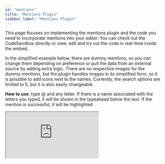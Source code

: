```yaml
---
id: "mentions"
title: "Mentions Plugin"
sidebar_label: "Mentions Plugin"
---
```


This page focuses on implementing the mentions plugin and the code you need to incorporate mentions into your editor. You can check out the CodeSandbox directly or view, edit and try out the code in real-time inside the embed. 

In the simplified example below, there are dummy mentions, so you can change them depending on preference or pull the data from an external source by adding extra logic. There are no respective images for the dummy mentions, but the plugin handles images in its simplified form, so it is possible to add icons next to the names. Currently, the search options are limited to 5, but it is also easily changeable. 

**How to use**: type @ and any letter. If there is a name associated with the letters you typed, it will be shown in the typeahead below the text. If the mention is successful, it will be highlighted.

<iframe src="https://codesandbox.io/embed/lexical-mention-plugin-example-ojn42n?fontsize=14&hidenavigation=1&module=/src/Editor.js,/src/plugins/MentionsPlugin.tsx,/src/nodes/MentionNode.ts&theme=dark&view=split"
     style={{width:100+"%", height:750+"px", border:0, "border-radius": 4+"px", overflow:"hidden"}}
     title="lexical-plain-text-example (forked)"
     allow="accelerometer; ambient-light-sensor; camera; encrypted-media; geolocation; gyroscope; hid; microphone; midi; payment; usb; vr; xr-spatial-tracking"
     sandbox="allow-forms allow-modals allow-popups allow-presentation allow-same-origin allow-scripts"
></iframe>